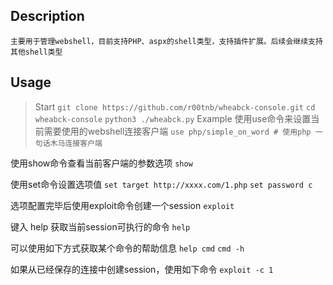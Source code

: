 ## Description
    主要用于管理webshell，目前支持PHP、aspx的shell类型，支持插件扩展。后续会继续支持其他shell类型
    
## Usage
> Start
    ``git clone https://github.com/r00tnb/wheabck-console.git``
    ``cd wheabck-console``
    ``python3 ./wheabck.py``
> Example
使用use命令来设置当前需要使用的webshell连接客户端
``use php/simple_on_word # 使用php 一句话木马连接客户端``
        
使用show命令查看当前客户端的参数选项
``show``
        
使用set命令设置选项值
``set target http://xxxx.com/1.php``
``set password c``
        
选项配置完毕后使用exploit命令创建一个session
``exploit``
        
键入 help 获取当前session可执行的命令
``help``
        
可以使用如下方式获取某个命令的帮助信息
``help cmd``
``cmd -h``
        
如果从已经保存的连接中创建session，使用如下命令
``exploit -c 1``
